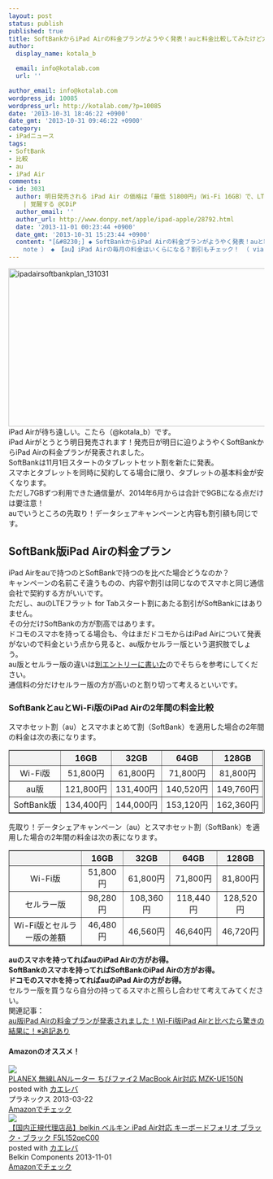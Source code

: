```yaml
---
layout: post
status: publish
published: true
title: SoftBankからiPad Airの料金プランがようやく発表！auと料金比較してみたけど大差なし！
author:
  display_name: kotala_b

  email: info@kotalab.com
  url: ''

author_email: info@kotalab.com
wordpress_id: 10085
wordpress_url: http://kotalab.com/?p=10085
date: '2013-10-31 18:46:22 +0900'
date_gmt: '2013-10-31 09:46:22 +0900'
category:
- iPadニュース
tags:
- SoftBank
- 比較
- au
- iPad Air
comments:
- id: 3031
  author: 明日発売される iPad Air の価格は「最低 51800円」（Wi-Fi 16GB）で、LTE回線使うならどれだけ割引使っても「それプラス数万円」かかることを意識して契約するべきでしょう。
    | 覚醒する @CDiP
  author_email: ''
  author_url: http://www.donpy.net/apple/ipad-apple/28792.html
  date: '2013-11-01 00:23:44 +0900'
  date_gmt: '2013-10-31 15:23:44 +0900'
  content: "[&#8230;] ◆ SoftBankからiPad Airの料金プランがようやく発表！auと料金比較してみたけど大差なし！ （ via kotala&#8217;s
    note ） ◆ 【au】iPad Airの毎月の料金はいくらになる？割引もチェック！ （ via iPho [&#8230;]"
---
```

<p><img src="http://kotalab.com/wp-content/uploads/ipadairsoftbankplan_131031-546x311.png" alt="ipadairsoftbankplan_131031" width="546" height="311" class="alignnone size-large wp-image-10090" /><br />
iPad Airが待ち遠しい。こたら（@kotala_b）です。<br />
iPad Airがとうとう明日発売されます！発売日が明日に迫りようやくSoftBankからiPad Airの料金プランが発表されました。<br />
SoftBankは11月1日スタートのタブレットセット割を新たに発表。<br />
スマホとタブレットを同時に契約してる場合に限り、タブレットの基本料金が安くなります。<br />
ただし7GBずつ利用できた通信量が、2014年6月からは合計で9GBになる点だけは要注意！<br />
auでいうところの先取り！データシェアキャンペーンと内容も割引額も同じです。<br />
<!--more--></p>
<h2>SoftBank版iPad Airの料金プラン</h2>
<p>iPad Airをauで持つのとSoftBankで持つのを比べた場合どうなのか？<br />
キャンペーンの名前こそ違うものの、内容や割引は同じなのでスマホと同じ通信会社で契約する方がいいです。<br />
ただし、auのLTEフラット for Tabスタート割にあたる割引がSoftBankにはありません。<br />
その分だけSoftBankの方が割高ではあります。<br />
ドコモのスマホを持ってる場合も、今はまだドコモからはiPad Airについて発表がないので料金という点から見ると、au版かセルラー版という選択肢でしょう。<br />
au版とセルラー版の違いは<a href="http://kotalab.com/ipad-air-wifi-or-cellular" title="iPad AirはWi-Fi版？それともセルラー版？それぞれのメリットデメリットを比べてみた" target="_blank">別エントリーに書いた</a>のでそちらを参考にしてください。<br />
通信料の分だけセルラー版の方が高いのと割り切って考えるといいです。</p>
<h3>SoftBankとauとWi-Fi版のiPad Airの2年間の料金比較</h3>
<p>スマホセット割（au）とスマホまとめて割（SoftBank）を適用した場合の2年間の料金は次の表になります。</p>
<table border="1" width="100%" align="center">
<tbody>
<tr bgcolor="#f3f3f3" align="center">
<th></th>
<th>16GB</th>
<th>32GB</th>
<th>64GB</th>
<th>128GB</th>
</tr>
<tr align="center">
<td>Wi-Fi版</td>
<td>51,800円</td>
<td>61,800円</td>
<td>71,800円</td>
<td>81,800円</td>
</tr>
<tr align="center">
<td>au版</td>
<td>121,800円</td>
<td>131,400円</td>
<td>140,520円</td>
<td>149,760円</td>
</tr>
<tr align="center">
<td>SoftBank版</td>
<td>134,400円</td>
<td>144,000円</td>
<td>153,120円</td>
<td>162,360円</td>
</tr>
</tbody>
</table>
<p>先取り！データシェアキャンペーン（au）とスマホセット割（SoftBank）を適用した場合の2年間の料金は次の表になります。</p>
<table border="1" width="100%" align="center">
<tbody>
<tr bgcolor="#f3f3f3" align="center">
<th></th>
<th>16GB</th>
<th>32GB</th>
<th>64GB</th>
<th>128GB</th>
</tr>
<tr align="center">
<td>Wi-Fi版</td>
<td>51,800円</td>
<td>61,800円</td>
<td>71,800円</td>
<td>81,800円</td>
</tr>
<tr align="center">
<td>セルラー版</td>
<td>98,280円</td>
<td>108,360円</td>
<td>118,440円</td>
<td>128,520円</td>
</tr>
<tr align="center">
<td>Wi-Fi版とセルラー版の差額</td>
<td><span class="b">46,480円</span></td>
<td><span class="b">46,560円</span></td>
<td><span class="b">46,640円</span></td>
<td><span class="b">46,720円</span></td>
</tr>
</tbody>
</table>
<p><strong>auのスマホを持ってればauのiPad Airの方がお得。<br />
SoftBankのスマホを持ってればSoftBankのiPad Airの方がお得。<br />
ドコモのスマホを持ってればauのiPad Airの方がお得。</strong><br />
セルラー版を買うなら自分の持ってるスマホと照らし合わせて考えてみてください。<br />
関連記事：<br />
<a href="http://kotalab.com/ipad-air-au-plan" target="_blank">au版iPad Airの料金プランが発表されました！Wi-Fi版iPad Airと比べたら驚きの結果に！※追記あり</a></p>
<h4 class="aam">Amazonのオススメ！</h4>
<div class="kaerebalink-box">
<div class="kaerebalink-image"><a href="http://www.amazon.co.jp/exec/obidos/ASIN/B00BWBPTQG/same-22/ref=nosim/" rel="nofollow" target="_blank"><img src="http://ecx.images-amazon.com/images/I/31ybRj0xCnL._SL160_.jpg" style="border: none;" /></a></div>
<div class="kaerebalink-info">
<div class="kaerebalink-name"><a href="http://www.amazon.co.jp/exec/obidos/ASIN/B00BWBPTQG/same-22/ref=nosim/" rel="nofollow" target="_blank">PLANEX 無線LANルーター ちびファイ2 MacBook Air対応 MZK-UE150N</a>
<div class="kaerebalink-powered-date">posted with <a href="http://kaereba.com" rel="nofollow" target="_blank">カエレバ</a></div>
</div>
<div class="kaerebalink-detail"> プラネックス 2013-03-22    </div>
<div class="kaerebalink-link1">
<div class="shoplinkamazon"><a href="http://www.amazon.co.jp/gp/search?keywords=MZK-UE150N&__mk_ja_JP=%83J%83%5E%83J%83i&tag=same-22" rel="nofollow" target="_blank" title="アマゾン" >Amazonでチェック</a></div>
</div>
</div>
<div class="booklink-footer"></div>
</div>
<div class="kaerebalink-box">
<div class="kaerebalink-image"><a href="http://www.amazon.co.jp/exec/obidos/ASIN/B00ETBI6FC/same-22/ref=nosim/" rel="nofollow" target="_blank"><img src="http://ecx.images-amazon.com/images/I/31g8dF8XhYL._SL160_.jpg" style="border: none;" /></a></div>
<div class="kaerebalink-info">
<div class="kaerebalink-name"><a href="http://www.amazon.co.jp/exec/obidos/ASIN/B00ETBI6FC/same-22/ref=nosim/" rel="nofollow" target="_blank">【国内正規代理店品】belkin ベルキン iPad Air対応 キーボードフォリオ ブラック・ブラック F5L152qeC00</a>
<div class="kaerebalink-powered-date">posted with <a href="http://kaereba.com" rel="nofollow" target="_blank">カエレバ</a></div>
</div>
<div class="kaerebalink-detail"> Belkin Components 2013-11-01    </div>
<div class="kaerebalink-link1">
<div class="shoplinkamazon"><a href="http://www.amazon.co.jp/gp/search?keywords=F5L152qeC00&__mk_ja_JP=%83J%83%5E%83J%83i&tag=same-22" rel="nofollow" target="_blank" title="アマゾン" >Amazonでチェック</a></div>
</div>
</div>
<div class="booklink-footer"></div>
</div>
